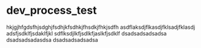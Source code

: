 # dev_process_test

hkjgjhfgdsfhjsdghjfsdhjkfsdhkjfhsdkjfhkjsdfh
asdflaksdjflkasdjfklsadjfklasdj
adsfjsdklfjsdaklfjkl
sdflksdjlkfjsdlkfjaslkfjsdklf
dsadsadsadsadsa
dsadsadsadasdsa
dsadsadsadsadsa
